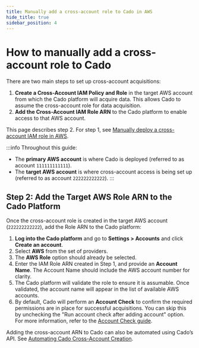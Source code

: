 ```yaml
---
title: Manually add a cross-account role to Cado in AWS
hide_title: true
sidebar_position: 4
---
```


# How to manually add a cross-account role to Cado

There are two main steps to set up cross-account acquisitions:

1. **Create a Cross-Account IAM Policy and Role** in the target AWS account from which the Cado platform will acquire data. This allows Cado to assume the cross-account role for data acquisition.
2. **Add the Cross-Account IAM Role ARN** to the Cado platform to enable access to that AWS account.

This page describes step 2. For step 1, see [Manually deploy a cross-account IAM role in AWS](/cado/deploy/cross/cross-account-creation).

:::info
Throughout this guide:
- The **primary AWS account** is where Cado is deployed (referred to as account `111111111111`).
- The **target AWS account** is where cross-account access is being set up (referred to as account `222222222222`).
:::


## Step 2: Add the Target AWS Role ARN to the Cado Platform

Once the cross-account role is created in the target AWS account (`222222222222`), add the Role ARN to the Cado platform:

1. **Log into the Cado platform** and go to **Settings > Accounts** and click **Create an account**.
2. Select **AWS** from the set of providers.
3. The **AWS Role** option should already be selected.
4. Enter the IAM Role ARN created in Step 1, and provide an **Account Name**. The Account Name should include the AWS account number for clarity.
5. The Cado platform will validate the role to ensure it is assumable. Once validated, the account name will appear in the list of available AWS accounts.
6. By default, Cado will perform an **Account Check** to confirm the required permissions are in place for successful acquisitions. You can skip this by unchecking the "Run account check after adding account" option. For more information, refer to the [Account Check guide](/cado/manage/monitoring#account-check).

Adding the cross-account ARN to Cado can also be automated using Cado’s API. See [Automating Cado Cross-Account Creation](#automating-cado-cross-account-creation).

